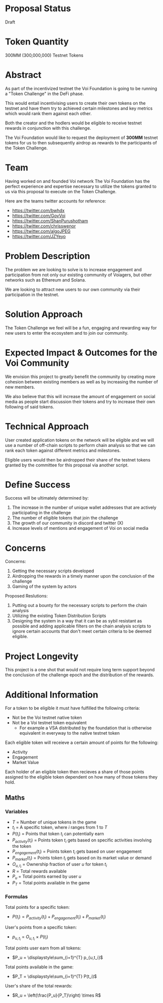 # Proposal Status

Draft

# Token Quantity

300MM (300,000,000) Testnet Tokens

# Abstract
As part of the incentivized testnet the Voi Foundation is going to be running a "Token Challenge" in the DeFi phase. 

This would entail incentivising users to create their own tokens on the testnet and have them try to achieved certain milestones and key metrics which would rank them against each other. 

Both the creator and the hodlers would be eligible to receive testnet rewards in conjunction with this challenge.

The Voi Foundation would like to request the deployment of **300MM** testnet tokens for us to then subsequently airdrop as rewards to the participants of the Token Challenge.

# Team

Having worked on and founded Voi network The Voi Foundation has the perfect experience and expertise necessary to utilize the tokens granted to us via this proposal to execute on the Token Challenge.

Here are the teams twitter accounts for reference:
- https://twitter.com/bwhdx
- https://twitter.com/GovVoi
- https://twitter.com/ShanPurushotham
- https://twitter.com/chrisswenor
- https://twitter.com/algoJPEG
- https://twitter.com/JZYeyo

# Problem Description

The problem we are looking to solve is to increase engagement and participation from not only our existing community of Voiagers, but other networks such as Ethereum and Solana. 

We are looking to attract new users to our own community via their participation in the testnet.

# Solution Approach

The Token Challenge we feel will be a fun, engaging and rewarding way for new users to enter the ecosystem and to join our community. 

# Expected Impact & Outcomes for the Voi Community 

We envision this project to greatly benefit the community by creating more cohesion between existing members as well as by increasing the number of new members.

We also believe that this will increase the amount of engagement on social media as people start discussion their tokens and try to increase their own following of said tokens.

# Technical Approach

User created application tokens on the network will be eligible and we will use a number of off-chain scripts to perform chain analysis so that we can rank each token against different metrics and milestones.

Eligible users would then be airdropped their share of the testnet tokens granted by the committee for this proposal via another script.

# Define Success

Success will be ultimately determined by:

1. The increase in the number of unique wallet addresses that are actively participating in the challenge
2. The number of eligible tokens that join the challenge
3. The growth of our community in discord and twitter (X)
4. Increase levels of mentions and engagement of Voi on social media

# **Concerns** 

Concerns:
1. Getting the necessary scripts developed
2. Airdropping the rewards in a timely manner upon the conclusion of the challenge
3. Gaming of the system by actors

Proposed Reslutions:
1. Putting out a bounty for the necessary scripts to perform the chain analysis
2. Utilizing the existing Token Distribution Scripts
3. Designing the system in a way that it can be as sybil resistant as possible and adding applicable filters on the chain analysis scripts to ignore certain accounts that don't meet certain criteria to be deemed eligible.

# **Project Longevity**

This project is a one shot that would not require long term support beyond the conclusion of the challenge epoch and the distribution of the rewards.

# **Additional Information** 

For a token to be eligible it must have fulfilled the following criteria:
- Not be the Voi testnet native token
- Not be a Voi testnet token equivalent
  - For example a VSA distributed by the foundation that is otherwise equivalent in everyway to the native testnet token

Each eligible token will receieve a certain amount of points for the following:
- Activity
- Engagement
- Market Value

Each holder of an eligible token then recieves a share of those points assigned to the eligible token dependent on how many of those tokens they hold.

## Maths

### Variables
- $T$ = Number of unique tokens in the game
- $t_i$ = A specific token, where $i$ ranges from $1$ to $T$
- $P(t_i)$ = Points that token $t_i$ can potentially earn
- $P_{activity}(t_i)$ = Points token $t_i$ gets based on specific activities involving the token
- $P_{engagement}(t_i)$ = Points token $t_i$ gets based on user engagement
- $P_{market}(t_i)$ = Points token $t_i$ gets based on its market value or demand
- $O_{u,t_i}$ = Ownership fraction of user $u$ for token $t_i$
- $R$ = Total rewards available
- $P_u$ = Total points earned by user $u$
- $P_T$ = Total points available in the game

### Formulas
Total points for a specific token:
- $P(t_i) = P_{activity}(t_i) + P_{engagement}(t_i) + P_{market}(t_i)$

User's points from a specific token:
- $p_{u,t_i}$ = $O_{u,t_i}$ $\times$ $P(t_i)$

Total points user earn from all tokens:
- $P_u = \displaystyle\sum_{i=1}^{T} p_{u,t_i}$

Total points available in the game:
- $P_T = \displaystyle\sum_{i=1}^{T} P(t_i)$

User's share of the total rewards:
- $R_u = \left(\frac{P_u}{P_T}\right) \times R$
